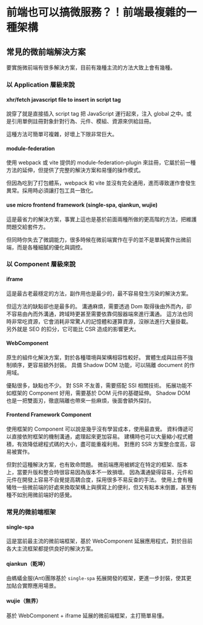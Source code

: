 # 前端也可以搞微服務？！前端最複雜的一種架構

## 常見的微前端解決方案

要實施微前端有很多解決方案，目前有幾種主流的方法大致上會有幾種。

### 以 Application 層級來說

#### xhr/fetch javascript file to insert in script tag

說穿了就是直接插入 script tag 把 JavaScript 運行起來，注入 global 之中。或是引用單例註冊對象針對行為、元件、模組、資源來供給註冊。

這種方法可簡單可複雜，好壞上下限非常巨大。

#### module-federation

使用 webpack 或 vite 提供的 module-federation-plugin 來註冊，它屬於前一種方法的延伸，但提供了完整的解決方案和易懂的操作模式。

但因為吃到了打包體系，webpack 和 vite 並沒有完全通用，進而導致運作會發生異常。採用時必須讓打包工具一致化。

#### use micro frontend framework (single-spa, qiankun, wujie)

這是最省力的解決方案，事實上這也是基於前面兩種所做的更高階的方法，把維護問題交給套件方。

但同時你失去了微調能力，很多時候在微前端實作在乎的並不是單純實作出微前端，而是各種細膩的優化與調控。

### 以 Component 層級來說

#### iframe

這是最古老最穩定的方法，副作用也是最少的，最不容易發生污染的解決方案。

但這方法的缺點卻也是最多的。
溝通麻煩，需要透過 Dom 取得後由外而內，卻不容易由內而外溝通，跨域時更甚至需要依靠伺服器端來進行溝通。
這方法也同時非常吃資源，它會消耗非常驚人的記憶體和運算資源，沒辦法進行大量掛載。
另外就是 SEO 的扣分，它可能比 CSR 造成的影響更大。

#### WebComponent

原生的組件化解決方案，對於各種環境與架構相容性較好。
實體生成與註冊不強制順序，更容易額外封裝。
具備 Shadow DOM 功能，可以隔離 document 的作用域。

優點很多，缺點也不少。
對 SSR 不友善，需要搭配 SSI 相關技術。
拓展功能不如框架的 Component 好用，需要基於 DOM 元件的基礎延伸。
Shadow DOM 也是一把雙面刃，徹底隔離也帶來一些麻煩，後面會額外探討。

#### Frontend Framework Component

使用框架的 Component 可以說是幾乎沒有學習成本，使用最直覺。
資料傳遞可以直接依附框架的機制溝通，處理起來更加容易。
建構時也可以大量縮小程式體積，有效降低總程式碼的大小，盡可能重複利用。
對應的 SSR 方案整合度高，容易被實作。

但對於這種解決方案，也有致命問題。
微前端應用被綁定在特定的框架、版本上，當要升版和整合時很容易因為版本不一致損壞。
因為溝通變得容易，元件和元件在開發上容易不自覺提高耦合度，採用很多不易反查的手法。
使用上會有種犧牲一些微前端的好處來換取架構上與撰寫上的便利，但又有點本末倒置，甚至有種不如別用微前端好的感覺。

### 常見的微前端框架

#### single-spa

這是當前最主流的微前端框架，基於 WebComponent 延展應用程式，對於目前各大主流框架都提供良好的解決方案。

#### qiankun（乾坤）

由螞蟻金服(Ant)團隊基於 `single-spa` 拓展開發的框架，更進一步封裝，使其更加貼合實際應用場景。

#### wujie（無界）

基於 WebComponent + iframe 延展的微前端框架，主打簡單易懂。
